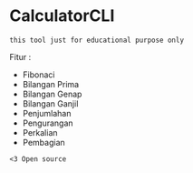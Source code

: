# CalculatorCLI
```
this tool just for educational purpose only
```

Fitur :
- Fibonaci
- Bilangan Prima
- Bilangan Genap
- Bilangan Ganjil
- Penjumlahan
- Pengurangan
- Perkalian
- Pembagian

```
<3 Open source
```
